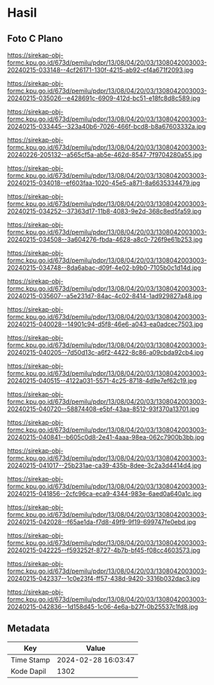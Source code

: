 # Hasil

## Foto C Plano

https://sirekap-obj-formc.kpu.go.id/673d/pemilu/pdpr/13/08/04/20/03/1308042003003-20240215-033148--4cf26171-130f-4215-ab92-cf4a671f2093.jpg

https://sirekap-obj-formc.kpu.go.id/673d/pemilu/pdpr/13/08/04/20/03/1308042003003-20240215-035026--e428691c-6909-412d-bc51-e18fc8d8c589.jpg

https://sirekap-obj-formc.kpu.go.id/673d/pemilu/pdpr/13/08/04/20/03/1308042003003-20240215-033445--323a40b6-7026-466f-bcd8-b8a67603332a.jpg

https://sirekap-obj-formc.kpu.go.id/673d/pemilu/pdpr/13/08/04/20/03/1308042003003-20240226-205132--a565cf5a-ab5e-462d-8547-7f9704280a55.jpg

https://sirekap-obj-formc.kpu.go.id/673d/pemilu/pdpr/13/08/04/20/03/1308042003003-20240215-034018--ef603faa-1020-45e5-a871-8a6635334479.jpg

https://sirekap-obj-formc.kpu.go.id/673d/pemilu/pdpr/13/08/04/20/03/1308042003003-20240215-034252--37363d17-11b8-4083-9e2d-368c8ed5fa59.jpg

https://sirekap-obj-formc.kpu.go.id/673d/pemilu/pdpr/13/08/04/20/03/1308042003003-20240215-034508--3a604276-fbda-4628-a8c0-726f9e61b253.jpg

https://sirekap-obj-formc.kpu.go.id/673d/pemilu/pdpr/13/08/04/20/03/1308042003003-20240215-034748--8da6abac-d09f-4e02-b9b0-7105b0c1d14d.jpg

https://sirekap-obj-formc.kpu.go.id/673d/pemilu/pdpr/13/08/04/20/03/1308042003003-20240215-035607--a5e231d7-84ac-4c02-8414-1ad929827a48.jpg

https://sirekap-obj-formc.kpu.go.id/673d/pemilu/pdpr/13/08/04/20/03/1308042003003-20240215-040028--14901c94-d5f8-46e6-a043-ea0adcec7503.jpg

https://sirekap-obj-formc.kpu.go.id/673d/pemilu/pdpr/13/08/04/20/03/1308042003003-20240215-040205--7d50d13c-a6f2-4422-8c86-a09cbda92cb4.jpg

https://sirekap-obj-formc.kpu.go.id/673d/pemilu/pdpr/13/08/04/20/03/1308042003003-20240215-040515--4122a031-5571-4c25-8718-4d9e7ef62c19.jpg

https://sirekap-obj-formc.kpu.go.id/673d/pemilu/pdpr/13/08/04/20/03/1308042003003-20240215-040720--58874408-e5bf-43aa-8512-93f370a13701.jpg

https://sirekap-obj-formc.kpu.go.id/673d/pemilu/pdpr/13/08/04/20/03/1308042003003-20240215-040841--b605c0d8-2e41-4aaa-98ea-062c7900b3bb.jpg

https://sirekap-obj-formc.kpu.go.id/673d/pemilu/pdpr/13/08/04/20/03/1308042003003-20240215-041017--25b231ae-ca39-435b-8dee-3c2a3d4414d4.jpg

https://sirekap-obj-formc.kpu.go.id/673d/pemilu/pdpr/13/08/04/20/03/1308042003003-20240215-041856--2cfc96ca-eca9-4344-983e-6aed0a640a1c.jpg

https://sirekap-obj-formc.kpu.go.id/673d/pemilu/pdpr/13/08/04/20/03/1308042003003-20240215-042028--f65ae1da-f7d8-49f9-9f19-699747fe0ebd.jpg

https://sirekap-obj-formc.kpu.go.id/673d/pemilu/pdpr/13/08/04/20/03/1308042003003-20240215-042225--f593252f-8727-4b7b-bf45-f08cc4603573.jpg

https://sirekap-obj-formc.kpu.go.id/673d/pemilu/pdpr/13/08/04/20/03/1308042003003-20240215-042337--1c0e23f4-ff57-438d-9420-3316b032dac3.jpg

https://sirekap-obj-formc.kpu.go.id/673d/pemilu/pdpr/13/08/04/20/03/1308042003003-20240215-042836--1d158d45-1c06-4e6a-b27f-0b25537c1fd8.jpg


## Metadata

| Key        | Value               |
| ---------- | ------------------- |
| Time Stamp | 2024-02-28 16:03:47 |
| Kode Dapil | 1302                |



